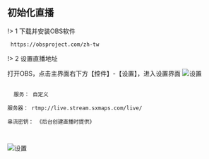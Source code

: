 ## 初始化直播

!> 1 下载并安装OBS软件 

```` text
 https://obsproject.com/zh-tw

````

!> 2 设置直播地址 

打开OBS，点击主界面右下方【控件】-【设置】，进入设置界面
![设置](https://static.sxmaps.com/images/docs/%E7%9B%B4%E6%92%AD%E9%85%8D%E7%BD%AE.png)

```` text

  服务： 自定义

服务器： rtmp://live.stream.sxmaps.com/live/

串流密钥： 《后台创建直播时提供》



````

![设置](https://static.sxmaps.com/images/docs/%E7%9B%B4%E6%92%AD%E9%85%8D%E7%BD%AE.png)